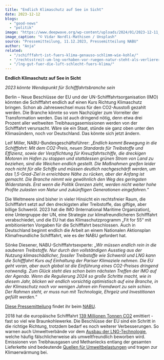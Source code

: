 ```yaml
---
title: "Endlich Klimaschutz auf See in Sicht"
date: 2023-12-12
blogs: 
  - "good-news"
  - "politik"
image: "https://www.deepwave.org/wp-content/uploads/2024/01/2023-12-11_vidar-nordli-mathisen-O_iqdOgPefI-unsplash.jpg"
image_caption: "© Vidar Nordli-Mathisen / Unsplash"
source: "Pressemitteilung, 11.12.2023, Pressemitteilung NABU"
author: "Anja"
related: 
  - "/schifffahrt-ist-fuers-klima-genauso-schlimm-wie-kohle/"
  - "/rechtsstreit-um-lng-vorhaben-vor-ruegen-natur-steht-als-verlierer-da/"
  - "/lng-gut-fuer-die-luft-schlecht-fuers-klima/"
---
```


**Endlich Klimaschutz auf See in Sicht**

_2023 könnte Wendepunkt für Schifffahrtsbranche sein_

Berlin – Neue Beschlüsse der EU und der UN-Schifffahrtsorganisation (IMO) könnten die Schifffahrt endlich auf einen Kurs Richtung Klimaschutz bringen. Schon ab Jahreswechsel muss für den CO2-Ausstoß gezahlt werden. Die Branche könnte so vom Nachzügler zum Vorreiter der Transformation werden. Das ist auch dringend nötig, denn etwa drei Prozent aller weltweiten Treibhausgasemissionen werden von der Schifffahrt verursacht. Wäre sie ein Staat, stünde sie ganz oben unter den Klimasündern, noch vor Deutschland. Das könnte sich jetzt ändern.

Leif Miller, NABU-Bundesgeschäftsführer: „_Endlich kommt Bewegung in die Schifffahrt: Mit dem CO2-Preis, neuen Standards für Treibstoffe und Effizienz, sowie der Verpflichtung für Kreuzfahrtschiffe, die dreckigen Motoren im Hafen zu stoppen und stattdessen grünen Strom von Land zu beziehen, sind die Weichen endlich gestellt. Die Maßnahmen greifen leider noch nicht für alle Schiffe und müssen deutlich nachgeschärft werden, um das 1,5-Grad-Ziel in erreichbare Nähe zu rücken, aber der Anfang ist gemacht. Die Branche nimmt wie gewöhnlich den Weg des geringsten Widerstands. Erst wenn die Politik Grenzen zieht, werden nicht weiter hohe Profite zulasten von Natur und zukünftigen Generationen eingefahren._“

Die Weltmeere sind bisher in vieler Hinsicht ein rechtsfreier Raum, die Schifffahrt setzt auf den dreckigsten aller Treibstoffe, das giftige, aber billige Schweröl. 2023 hat die IMO (International Maritime Organization), eine Untergruppe der UN, eine Strategie zur klimafreundlicheren Schifffahrt verabschiedet, und die EU hat das Klimaschutzprogramm „Fit for 55“ mit ambitionierten Vorgaben für die Schifffahrt beschlossen. Auch in Deutschland beginnt endlich die Arbeit an einem Nationalen Aktionsplan Klimafreundliche Schifffahrt, wie es der NABU gefordert hat.

Sönke Diesener, NABU-Schifffahrtsexperte: „_Wir müssen endlich rein in die sauberen Treibstoffe. Nur durch den vollständigen Ausstieg aus der Nutzung klimaschädlicher, fossiler Treibstoffe wie Schweröl und LNG kann die Schifffahrt Kurs auf Einhaltung der Pariser Klimaziele nehmen. Die EU geht voran, aber auch global ist die Einführung eines CO2-Preises dringend notwendig. Zum Glück steht dies schon beim nächsten Treffen der IMO auf der Agenda. Wenn die Regulierung 2024 so große Schritte macht, wie in diesem Jahr, blicken wir endlich vorsichtig optimistisch auf eine Branche, in der Klimaschutz noch vor wenigen Jahren ein Fremdwort zu sein schien. Der Rahmen steht, er muss nun mit Technologie, Ehrgeiz und Investitionen gefüllt werden._”

[Diese Pressemitteilung](https://www.nabu.de/presse/pressemitteilungen/index.php?popup=true&show=39532&db=presseservice) findet ihr beim [NABU](https://www.nabu.de/).

2018 hat die europäische Schifffahrt [139 Millionen Tonnen CO2](https://www.deepwave.org/schifffahrt-ist-fuers-klima-genauso-schlimm-wie-kohle/) emittiert - fast so viel wie Braunkohlewerke. Die Beschlüsse der EU sind ein Schritt in die richtige Richtung, trotzdem bedarf es noch weiterer Verbesserungen. So warnen auch Umweltverbände vor dem [Ausbau der LNG-Technologie](https://www.deepwave.org/rechtsstreit-um-lng-vorhaben-vor-ruegen-natur-steht-als-verlierer-da/), welche häufig fälschlicherweise als umweltfreundlich beworben wird. Emissionen von Treibhausgasen und Methanlecks entlang der gesamten Lieferkette sind bedeutende [Quellen für Umweltbelastungen](https://www.deepwave.org/lng-gut-fuer-die-luft-schlecht-fuers-klima/) und tragen zur Klimaerwärmung bei.
